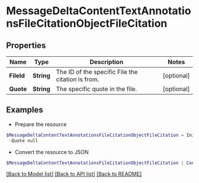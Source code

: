 # MessageDeltaContentTextAnnotationsFileCitationObjectFileCitation
## Properties

Name | Type | Description | Notes
------------ | ------------- | ------------- | -------------
**FileId** | **String** | The ID of the specific File the citation is from. | [optional] 
**Quote** | **String** | The specific quote in the file. | [optional] 

## Examples

- Prepare the resource
```powershell
$MessageDeltaContentTextAnnotationsFileCitationObjectFileCitation = Initialize-PSOpenAPIToolsMessageDeltaContentTextAnnotationsFileCitationObjectFileCitation  -FileId null `
 -Quote null
```

- Convert the resource to JSON
```powershell
$MessageDeltaContentTextAnnotationsFileCitationObjectFileCitation | ConvertTo-JSON
```

[[Back to Model list]](../README.md#documentation-for-models) [[Back to API list]](../README.md#documentation-for-api-endpoints) [[Back to README]](../README.md)

